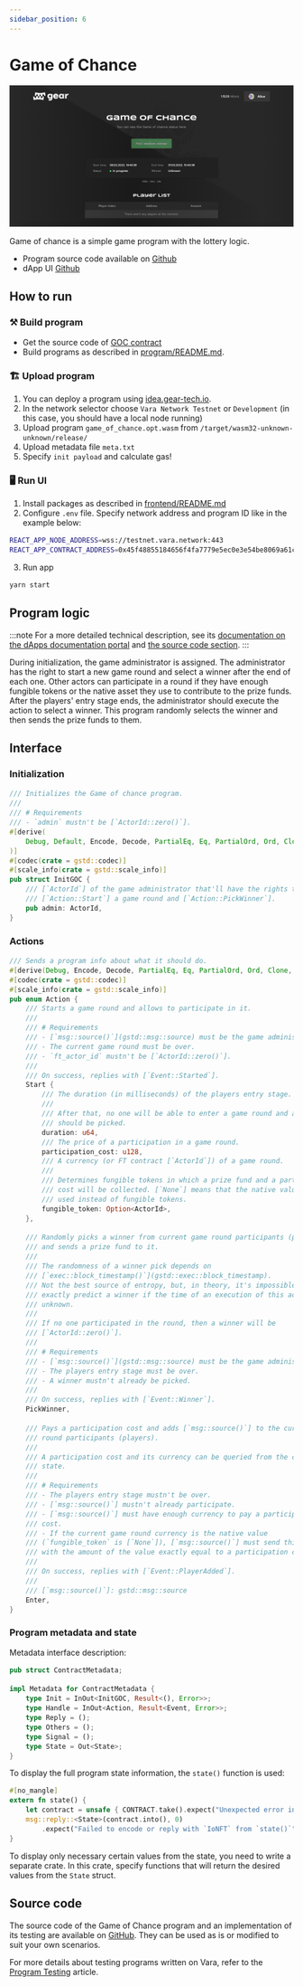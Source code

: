 ```yaml
---
sidebar_position: 6
---
```


# Game of Chance

![img alt](../img/goc.png)

Game of chance is a simple game program with the lottery logic.

- Program source code available on [Github](https://github.com/gear-foundation/dapps/tree/a357635b61e27c52f46908885fecb048dc8424e5/contracts/game-of-chance)
- dApp UI [Github](https://github.com/gear-foundation/dapps/tree/3f59be8c871dd1eceea5f5768a7dc275c3a29f0a/frontend/apps/game-of-chance)

## How to run

### ⚒️ Build program

- Get the source code of [GOC contract](https://github.com/gear-foundation/dapps/tree/a357635b61e27c52f46908885fecb048dc8424e5/contracts/game-of-chance)
- Build programs as described in [program/README.md](https://github.com/gear-foundation/dapps/tree/a357635b61e27c52f46908885fecb048dc8424e5/contracts/game-of-chance/README.md).

### 🏗️ Upload program

1. You can deploy a program using [idea.gear-tech.io](https://idea.gear-tech.io/).
2. In the network selector choose `Vara Network Testnet` or `Development` (in this case, you should have a local node running)
3. Upload program `game_of_chance.opt.wasm` from `/target/wasm32-unknown-unknown/release/`
4. Upload metadata file `meta.txt`
5. Specify `init payload` and calculate gas!

### 🖥️ Run UI

1. Install packages as described in [frontend/README.md](https://github.com/gear-foundation/dapps/tree/3f59be8c871dd1eceea5f5768a7dc275c3a29f0a/frontend/apps/game-of-chance/README.md)
2. Configure `.env` file. Specify network address and program ID like in the example below:

```sh
REACT_APP_NODE_ADDRESS=wss://testnet.vara.network:443
REACT_APP_CONTRACT_ADDRESS=0x45f48855184656f4fa7779e5ec0e3e54be8069a61cf62815e114d04d1b4916b4
```

3. Run app

```sh
yarn start
```

## Program logic

:::note
For a more detailed technical description, see its [documentation on the dApps documentation portal](https://dapps.gear.rs/game_of_chance) and [the source code section](#source-code).
:::

During initialization, the game administrator is assigned. The administrator has the right to start a new game round and select a winner after the end of each one. Other actors can participate in a round if they have enough fungible tokens or the native asset they use to contribute to the prize funds. After the players' entry stage ends, the administrator should execute the action to select a winner. This program randomly selects the winner and then sends the prize funds to them.

## Interface

### Initialization

```rust title="game-of-chance/io/src/lib.rs"
/// Initializes the Game of chance program.
///
/// # Requirements
/// - `admin` mustn't be [`ActorId::zero()`].
#[derive(
    Debug, Default, Encode, Decode, PartialEq, Eq, PartialOrd, Ord, Clone, Copy, TypeInfo, Hash,
)]
#[codec(crate = gstd::codec)]
#[scale_info(crate = gstd::scale_info)]
pub struct InitGOC {
    /// [`ActorId`] of the game administrator that'll have the rights to
    /// [`Action::Start`] a game round and [`Action::PickWinner`].
    pub admin: ActorId,
}
```

### Actions

```rust title="game-of-chance/io/src/lib.rs"
/// Sends a program info about what it should do.
#[derive(Debug, Encode, Decode, PartialEq, Eq, PartialOrd, Ord, Clone, Copy, TypeInfo, Hash)]
#[codec(crate = gstd::codec)]
#[scale_info(crate = gstd::scale_info)]
pub enum Action {
    /// Starts a game round and allows to participate in it.
    ///
    /// # Requirements
    /// - [`msg::source()`](gstd::msg::source) must be the game administrator.
    /// - The current game round must be over.
    /// - `ft_actor_id` mustn't be [`ActorId::zero()`].
    ///
    /// On success, replies with [`Event::Started`].
    Start {
        /// The duration (in milliseconds) of the players entry stage.
        ///
        /// After that, no one will be able to enter a game round and a winner
        /// should be picked.
        duration: u64,
        /// The price of a participation in a game round.
        participation_cost: u128,
        /// A currency (or FT contract [`ActorId`]) of a game round.
        ///
        /// Determines fungible tokens in which a prize fund and a participation
        /// cost will be collected. [`None`] means that the native value will be
        /// used instead of fungible tokens.
        fungible_token: Option<ActorId>,
    },

    /// Randomly picks a winner from current game round participants (players)
    /// and sends a prize fund to it.
    ///
    /// The randomness of a winner pick depends on
    /// [`exec::block_timestamp()`](gstd::exec::block_timestamp).
    /// Not the best source of entropy, but, in theory, it's impossible to
    /// exactly predict a winner if the time of an execution of this action is
    /// unknown.
    ///
    /// If no one participated in the round, then a winner will be
    /// [`ActorId::zero()`].
    ///
    /// # Requirements
    /// - [`msg::source()`](gstd::msg::source) must be the game administrator.
    /// - The players entry stage must be over.
    /// - A winner mustn't already be picked.
    ///
    /// On success, replies with [`Event::Winner`].
    PickWinner,

    /// Pays a participation cost and adds [`msg::source()`] to the current game
    /// round participants (players).
    ///
    /// A participation cost and its currency can be queried from the contract
    /// state.
    ///
    /// # Requirements
    /// - The players entry stage mustn't be over.
    /// - [`msg::source()`] mustn't already participate.
    /// - [`msg::source()`] must have enough currency to pay a participation
    /// cost.
    /// - If the current game round currency is the native value
    /// (`fungible_token` is [`None`]), [`msg::source()`] must send this action
    /// with the amount of the value exactly equal to a participation cost.
    ///
    /// On success, replies with [`Event::PlayerAdded`].
    ///
    /// [`msg::source()`]: gstd::msg::source
    Enter,
}
```

### Program metadata and state
Metadata interface description:

```rust title="game-of-chance/io/src/lib.rs"
pub struct ContractMetadata;

impl Metadata for ContractMetadata {
    type Init = InOut<InitGOC, Result<(), Error>>;
    type Handle = InOut<Action, Result<Event, Error>>;
    type Reply = ();
    type Others = ();
    type Signal = ();
    type State = Out<State>;
}
```
To display the full program state information, the `state()` function is used:

```rust title="game-of-chance/src/lib.rs"
#[no_mangle]
extern fn state() {
    let contract = unsafe { CONTRACT.take().expect("Unexpected error in taking state") };
    msg::reply::<State>(contract.into(), 0)
        .expect("Failed to encode or reply with `IoNFT` from `state()`");
}
```
To display only necessary certain values from the state, you need to write a separate crate. In this crate, specify functions that will return the desired values from the `State` struct.

## Source code

The source code of the Game of Chance program and an implementation of its testing are available on [GitHub](https://github.com/gear-foundation/dapps/tree/3f59be8c871dd1eceea5f5768a7dc275c3a29f0a/frontend/apps/game-of-chance). They can be used as is or modified to suit your own scenarios.

For more details about testing programs written on Vara, refer to the [Program Testing](/docs/build/testing) article.
